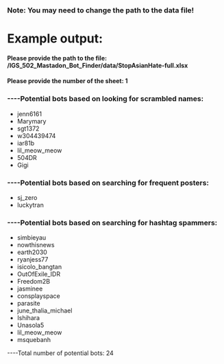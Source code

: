 ### Note: You may need to change the path to the data file!

# Example output:
#### Please provide the path to the file: /IGS_502_Mastadon_Bot_Finder/data/StopAsianHate-full.xlsx
#### Please provide the number of the sheet: 1

### ----Potential bots based on looking for scrambled names: 
- jenn6161
- Marymary
- sgt1372
- w304439474
- iar81b
- lil_meow_meow
- 504DR
- Gigi

### ----Potential bots based on searching for frequent posters: 
- sj_zero
- luckytran

### ----Potential bots based on searching for hashtag spammers: 
- simbieyau
- nowthisnews
- earth2030
- ryanjess77
- isicolo_bangtan
- OutOfExile_IDR
- Freedom2B
- jasminee
- consplayspace
- parasite
- june_thalia_michael
- Ishihara
- Unasola5
- lil_meow_meow
- msquebanh

----Total number of potential bots: 24
